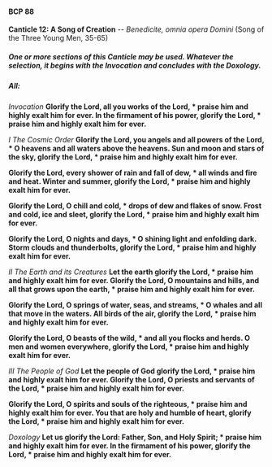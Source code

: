 #### BCP 88
**Canticle 12: A Song of Creation**  -- _Benedicite, omnia opera Domini_ (Song of the Three Young Men, 35-65)
##### One or more sections of this Canticle may be used. Whatever the selection, it begins with the Invocation and concludes with the Doxology.

##### **All:**
_Invocation_
**Glorify the Lord, all you works of the Lord, \*
praise him and highly exalt him for ever.
In the firmament of his power, glorify the Lord, \*
praise him and highly exalt him for ever.**

_I The Cosmic Order_
**Glorify the Lord, you angels and all powers of the Lord, \*
O heavens and all waters above the heavens.
Sun and moon and stars of the sky, glorify the Lord, \*
praise him and highly exalt him for ever.**

**Glorify the Lord, every shower of rain and fall of dew, \*
all winds and fire and heat.
Winter and summer, glorify the Lord, \*
praise him and highly exalt him for ever.**

**Glorify the Lord, O chill and cold, \*
drops of dew and flakes of snow.
Frost and cold, ice and sleet, glorify the Lord, \*
praise him and highly exalt him for ever.**

**Glorify the Lord, O nights and days, \*
O shining light and enfolding dark.
Storm clouds and thunderbolts, glorify the Lord, \*
praise him and highly exalt him for ever.**

_II The Earth and its Creatures_
**Let the earth glorify the Lord, \*
praise him and highly exalt him for ever.
Glorify the Lord, O mountains and hills,
and all that grows upon the earth, \*
praise him and highly exalt him for ever.**

**Glorify the Lord, O springs of water, seas, and streams, \*
O whales and all that move in the waters.
All birds of the air, glorify the Lord, \*
praise him and highly exalt him for ever.**

**Glorify the Lord, O beasts of the wild, \*
and all you flocks and herds.
O men and women everywhere, glorify the Lord, \*
praise him and highly exalt him for ever.**

_III The People of God_
**Let the people of God glorify the Lord, \*
praise him and highly exalt him for ever.
Glorify the Lord, O priests and servants of the Lord, \*
praise him and highly exalt him for ever.**

**Glorify the Lord, O spirits and souls of the righteous, \*
praise him and highly exalt him for ever.
You that are holy and humble of heart, glorify the Lord, \*
praise him and highly exalt him for ever.**

_Doxology_
**Let us glorify the Lord: Father, Son, and Holy Spirit; \*
praise him and highly exalt him for ever.
In the firmament of his power, glorify the Lord, \*
praise him and highly exalt him for ever.**
